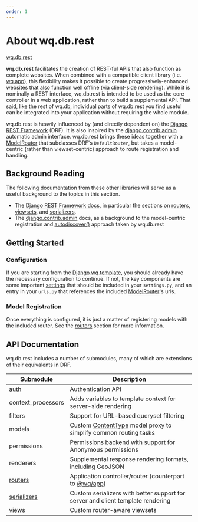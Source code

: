 ```yaml
---
order: 1
---
```


About wq.db.rest
================

[wq.db.rest]

**wq.db.rest** facilitates the creation of REST-ful APIs that also function as complete websites.  When combined with a compatible client library (i.e. [wq.app]), this flexibility makes it possible to create progressively-enhanced websites that also function well offline (via client-side rendering).  While it is nominally a REST interface, wq.db.rest is intended to be used as the core controller in a web application, rather than to build a supplemental API.  That said, like the rest of wq.db, individual parts of wq.db.rest you find useful can be integrated into your application without requiring the whole module.

wq.db.rest is heavily influenced by (and directly dependent on) the [Django REST Framework] (DRF).  It is also inspired by the [django.contrib.admin] automatic admin interface.  wq.db.rest brings these ideas together with a [ModelRouter] that subclasses DRF's `DefaultRouter`, but takes a model-centric (rather than viewset-centric) approach to route registration and handling.

## Background Reading

The following documentation from these other libraries will serve as a useful background to the topics in this section.

 - The [Django REST Framework docs], in particular the sections on [routers], [viewsets], and [serializers].
 - The [django.contrib.admin] docs, as a background to the model-centric registration and [autodiscover()] approach taken by wq.db.rest

## Getting Started

### Configuration
If you are starting from the [Django wq template], you should already have the necessary configuration to continue.  If not, the key components are some important [settings] that should be included in your `settings.py`, and an entry in your `urls.py` that references the included  [ModelRouter]'s urls.

### Model Registration
Once everything is configured, it is just a matter of registering models with the included router.  See the [routers] section for more information.

## API Documentation

wq.db.rest includes a number of submodules, many of which are extensions of their equivalents in DRF.

Submodule                | Description
------------------------ | -------------------------------------------
[auth]                   | Authentication API
context_processors       | Adds variables to template context for server-side rendering
filters                  | Support for URL-based queryset filtering
models                   | Custom [ContentType] model proxy to simplify common routing tasks
permissions              | Permissions backend with support for Anonymous permissions
renderers                | Supplemental response rendering formats, including GeoJSON
[routers][wqrouter]      | Application controller/router (counterpart to [@wq/app])
[serializers][wqserial]  | Custom serializers with better support for server and client template rendering
[views]                  | Custom router-aware viewsets

[wq.db.rest]: https://github.com/wq/wq.db/blob/master/rest/
[wq.app]: ../wq.app/index.md
[Django REST Framework]: http://django-rest-framework.org/
[django.contrib.admin]: https://docs.djangoproject.com/en/dev/ref/contrib/admin/
[ModelRouter]: ./router.md
[Django REST Framework docs]: http://django-rest-framework.org/
[routers]: http://django-rest-framework.org/api-guide/routers
[viewsets]: http://django-rest-framework.org/api-guide/viewsets
[serializers]: http://django-rest-framework.org/api-guide/serializers
[autodiscover()]: ./router.md
[Django wq template]: https://github.com/wq/django-wq-template
[auth]: ./auth.md
[ContentType]: https://docs.djangoproject.com/en/dev/ref/contrib/contenttypes/
[wqrouter]: ./router.md
[@wq/app]: ../@wq/app.md
[wqserial]: ./serializers.md
[settings]: ./settings.md
[views]: ./views.md
